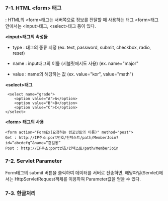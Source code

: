 ### 7-1. HTML \<form> 태그
: HTML의 \<form>태그는 서버쪽으로 정보를 전달할 때 사용하는 태그
\<form>태그 안에서는 \<input>태그, \<select>태그 등이 있다.

**\<input>태그의 속성들**
- type : 태그의 종류 지정 (ex. text, password, submit, checkbox, radio, reset)

- name : input태그의 이름 (서블릿에서도 사용) (ex. name="major"
- value : name의 해당하는 값 (ex. value="kor", value="math")

**\<select>태그**

     <select name="grade">
    	<option value="A">A</option>
    	<option value="B">B</option>
    	<option value="C">C</option>
    </select>
   
 **\<form> 태그의 사용**

    <form action="FormEx(요청하는 컴포넌트의 이름)" method="post">
    Get : http://IP주소:port번호/컨텍스트/path/MemberJoin?id=“abcdefg”&name=“홍길동”
    Post : http://IP주소:port번호/컨텍스트/path/MemberJoin

### 7-2. Servlet Parameter
Form태그의 submit 버튼을 클릭하여 데이터를 서버로 전송하면, 해당파일(Servlet)에서는 HttpServletRequest객체를 이용하여 Parameter값을 얻을 수 있다.



### 7-3. 한글처리


<!--stackedit_data:
eyJoaXN0b3J5IjpbMTgwNDg4MjY5OCwxMjU3NDEwOTU2LC0xNz
Q0MzY2NjMwXX0=
-->
